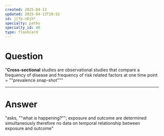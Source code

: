 ```yaml
---
created: 2025-04-13
updated: 2025-04-13T10:52
id: j{fp-nDjh*
specialty: patho
specialty_id: 48
type: flashcard
---
```


# Question
"**Cross-sectional** studies are observational studies that compare a frequency of disease and frequency of risk related factors at one time point = ""prevalence snap-shot"""

---

# Answer
"asks, ""what is happening?""; exposure and outcome are determined simultaneously therefore no data on temporal relationship between exposure and outcome"